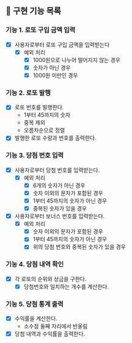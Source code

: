 ## 📝 구현 기능 목록

### 기능 1. 로또 구입 금액 입력

- [x] 사용자로부터 로또 구입 금액을 입력받는다
  - [x] 예외 처리
    - [x] 1000원으로 나누어 떨어지지 않는 경우
    - [x] 숫자가 아닌 경우
    - [x] 1000원 미만인 경우

### 기능 2. 로또 발행

- [x] 로또 번호를 발행한다.
  - 1부터 45까지의 숫자
  - 중복 제외
  - 오름차순으로 정렬
- [x] 발행한 로또 수량과 번호를 출력한다.

### 기능 3. 당첨 번호 입력

- [x] 사용자로부터 당첨 번호를 입력받는다.
  - [x] 예외 처리
    - [x] 6개의 숫자가 아닌 경우
    - [x] 숫자 이외의 문자가 포함된 경우
    - [x] 1부터 45까지의 숫자가 아닌 경우
    - [x] 중복된 숫자가 있을 경우
- [x] 사용자로부터 보너스 번호를 입력받는다.
  - [x] 예외 처리
    - [x] 숫자 이외의 문자가 포함된 경우
    - [x] 1부터 45까지의 숫자가 아닌 경우
    - [x] 위의 당첨 번호와 중복된 숫자가 있을 경우

### 기능 4. 당첨 내역 확인

- [x] 각 로또의 순위와 상금을 구한다.
  - [x] 당첨번호와 일치하는 개수를 계산한다.

### 기능 5. 당첨 통계 출력

- [x] 수익률을 계산한다.
  - 소수점 둘째 자리에서 반올림
- [x] 당첨 내역과 수익률을 출력한다.
